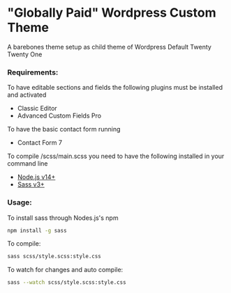 # "Globally Paid" Wordpress Custom Theme
A barebones theme setup as child theme of Wordpress Default Twenty Twenty One


### Requirements:
To have editable sections and fields the following plugins must be installed and activated
- Classic Editor
- Advanced Custom Fields Pro

To have the basic contact form running
- Contact Form 7

To compile /scss/main.scss you need to have the following installed in your command line
- [Node.js v14+](https://nodejs.org/en/) 
- [Sass v3+](https://sass-lang.com/install) 

### Usage:

To install sass through Nodes.js's npm

```sh
npm install -g sass
```

To compile:

```sh
sass scss/style.scss:style.css
```

To watch for changes and auto compile:

```sh
sass --watch scss/style.scss:style.css
```
